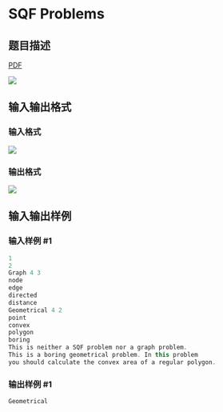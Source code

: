 # SQF Problems

## 题目描述

[problemUrl]: https://uva.onlinejudge.org/index.php?option=com_onlinejudge&Itemid=8&category=18&page=show_problem&problem=1627

[PDF](https://uva.onlinejudge.org/external/106/p10686.pdf)

![](https://cdn.luogu.com.cn/upload/vjudge_pic/UVA10686/21c0d5272650bcb3088d9fabddd3dadf72ef1cb7.png)

## 输入输出格式

### 输入格式

![](https://cdn.luogu.com.cn/upload/vjudge_pic/UVA10686/8228e6e1605590f310f21e88e6f07e4592325f65.png)

### 输出格式

![](https://cdn.luogu.com.cn/upload/vjudge_pic/UVA10686/14638a5cd848ea06704dd0a5e9d3e79238b048ff.png)

## 输入输出样例

### 输入样例 #1

```cpp
1
2
Graph 4 3
node
edge
directed
distance
Geometrical 4 2
point
convex
polygon
boring
This is neither a SQF problem nor a graph problem.
This is a boring geometrical problem. In this problem
you should calculate the convex area of a regular polygon.
```


### 输出样例 #1

```cpp
Geometrical
```


